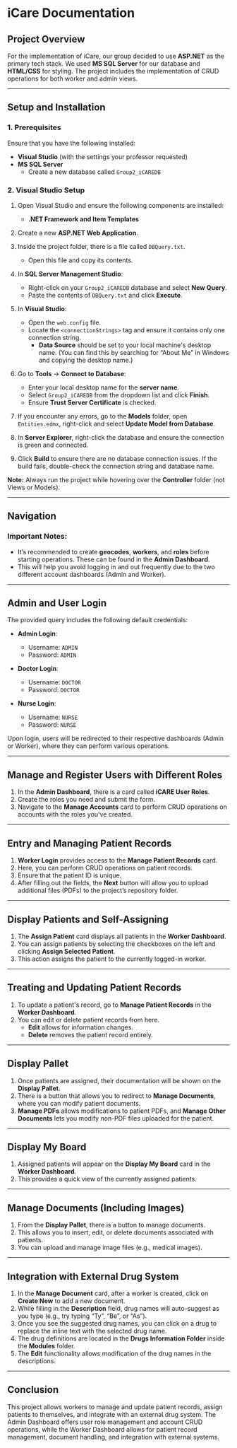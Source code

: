 ﻿# iCare Documentation

## Project Overview

For the implementation of iCare, our group decided to use **ASP.NET** as the primary tech stack. We used **MS SQL Server** for our database and **HTML/CSS** for styling. The project includes the implementation of CRUD operations for both worker and admin views.

---

## Setup and Installation

### 1. Prerequisites
Ensure that you have the following installed:

- **Visual Studio** (with the settings your professor requested)
- **MS SQL Server**  
  - Create a new database called `Group2_iCAREDB`

### 2. Visual Studio Setup

1. Open Visual Studio and ensure the following components are installed:
   - **.NET Framework and Item Templates**
   
2. Create a new **ASP.NET Web Application**.

3. Inside the project folder, there is a file called `DBQuery.txt`. 
   - Open this file and copy its contents.

4. In **SQL Server Management Studio**:
   - Right-click on your `Group2_iCAREDB` database and select **New Query**.
   - Paste the contents of `DBQuery.txt` and click **Execute**.

5. In **Visual Studio**:
   - Open the `web.config` file.
   - Locate the `<connectionStrings>` tag and ensure it contains only one connection string.
     - **Data Source** should be set to your local machine's desktop name. (You can find this by searching for “About Me” in Windows and copying the desktop name.)

6. Go to **Tools** → **Connect to Database**:
   - Enter your local desktop name for the **server name**.
   - Select `Group2_iCAREDB` from the dropdown list and click **Finish**.
   - Ensure **Trust Server Certificate** is checked.

7. If you encounter any errors, go to the **Models** folder, open `Entities.edmx`, right-click and select **Update Model from Database**.

8. In **Server Explorer**, right-click the database and ensure the connection is green and connected.

9. Click **Build** to ensure there are no database connection issues. If the build fails, double-check the connection string and database name.

**Note:** Always run the project while hovering over the **Controller** folder (not Views or Models).

---

## Navigation

### Important Notes:
- It’s recommended to create **geocodes**, **workers**, and **roles** before starting operations. These can be found in the **Admin Dashboard**.
- This will help you avoid logging in and out frequently due to the two different account dashboards (Admin and Worker).

---

## Admin and User Login

The provided query includes the following default credentials:

- **Admin Login**:
  - Username: `ADMIN`
  - Password: `ADMIN`
  
- **Doctor Login**:
  - Username: `DOCTOR`
  - Password: `DOCTOR`

- **Nurse Login**:
  - Username: `NURSE`
  - Password: `NURSE`

Upon login, users will be redirected to their respective dashboards (Admin or Worker), where they can perform various operations.

---

## Manage and Register Users with Different Roles

1. In the **Admin Dashboard**, there is a card called **iCARE User Roles**.
2. Create the roles you need and submit the form.
3. Navigate to the **Manage Accounts** card to perform CRUD operations on accounts with the roles you've created.

---

## Entry and Managing Patient Records

1. **Worker Login** provides access to the **Manage Patient Records** card.
2. Here, you can perform CRUD operations on patient records.
3. Ensure that the patient ID is unique.
4. After filling out the fields, the **Next** button will allow you to upload additional files (PDFs) to the project’s repository folder.

---

## Display Patients and Self-Assigning

1. The **Assign Patient** card displays all patients in the **Worker Dashboard**.
2. You can assign patients by selecting the checkboxes on the left and clicking **Assign Selected Patient**.
3. This action assigns the patient to the currently logged-in worker.

---

## Treating and Updating Patient Records

1. To update a patient's record, go to **Manage Patient Records** in the **Worker Dashboard**.
2. You can edit or delete patient records from here.
   - **Edit** allows for information changes.
   - **Delete** removes the patient record entirely.

---

## Display Pallet

1. Once patients are assigned, their documentation will be shown on the **Display Pallet**.
2. There is a button that allows you to redirect to **Manage Documents**, where you can modify patient documents.
3. **Manage PDFs** allows modifications to patient PDFs, and **Manage Other Documents** lets you modify non-PDF files uploaded for the patient.

---

## Display My Board

1. Assigned patients will appear on the **Display My Board** card in the **Worker Dashboard**.
2. This provides a quick view of the currently assigned patients.

---

## Manage Documents (Including Images)

1. From the **Display Pallet**, there is a button to manage documents.
2. This allows you to insert, edit, or delete documents associated with patients.
3. You can upload and manage image files (e.g., medical images).

---

## Integration with External Drug System

1. In the **Manage Document** card, after a worker is created, click on **Create New** to add a new document.
2. While filling in the **Description** field, drug names will auto-suggest as you type (e.g., try typing “Ty”, “Be”, or “As”).
3. Once you see the suggested drug names, you can click on a drug to replace the inline text with the selected drug name.
4. The drug definitions are located in the **Drugs Information Folder** inside the **Modules** folder.
5. The **Edit** functionality allows modification of the drug names in the descriptions.

---

## Conclusion

This project allows workers to manage and update patient records, assign patients to themselves, and integrate with an external drug system. The Admin Dashboard offers user role management and account CRUD operations, while the Worker Dashboard allows for patient record management, document handling, and integration with external systems.
